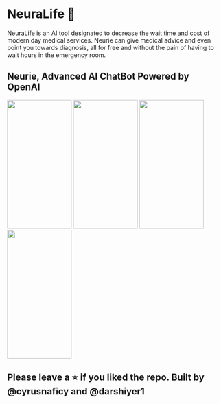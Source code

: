 # NeuraLife 🏥

NeuraLife is an AI tool designated to decrease the wait time 
and cost of modern day medical services. Neurie can give medical advice and even point you towards diagnosis, all for free and without the pain of having to wait hours in the emergency room.


## Neurie, Advanced AI ChatBot Powered by OpenAI

<img src="https://i.ibb.co/MSCWR37/IMG-5221.jpg" height=300px width=150px>                          <img src="https://i.ibb.co/pP8LxqY/IMG-5219.jpg" height=300px width=150px>                          <img src="https://i.ibb.co/8zFz47b/IMG-5201.jpg" height=300px width=150px>                          <img src="https://i.ibb.co/5n4NP9X/IMG-DCA253-D5803-F-1.jpg" height=300px width=150px>                          

## Please leave a ⭐ if you liked the repo. Built by @cyrusnaficy and @darshiyer1

